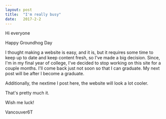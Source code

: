 ```yaml
---
layout: post
title:  "I'm really busy"
date:   2017-2-2
---
```

Hi everyone

Happy Groundhog Day

I thought making a website is easy, and it is, but it requires some time to keep up to date and keep content fresh, so I've made a big decision. Since, I'm in my final year of college, I've decided to stop working on this site for a couple months. I'll come back just not soon so that I can graduate. My next post will be after I become a graduate.

Additionally, the nextime I post here, the website will look a lot cooler.

That's pretty much it.

Wish me luck!



Vancouver6T